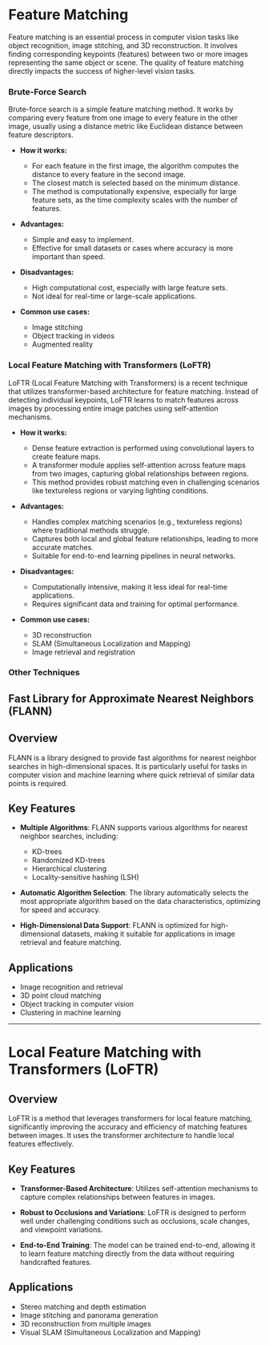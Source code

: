 # Feature Matching

Feature matching is an essential process in computer vision tasks like object recognition, image stitching, and 3D reconstruction. It involves finding corresponding keypoints (features) between two or more images representing the same object or scene. The quality of feature matching directly impacts the success of higher-level vision tasks.

### Brute-Force Search

Brute-force search is a simple feature matching method. It works by comparing every feature from one image to every feature in the other image, usually using a distance metric like Euclidean distance between feature descriptors.

- **How it works:**
  - For each feature in the first image, the algorithm computes the distance to every feature in the second image.
  - The closest match is selected based on the minimum distance.
  - The method is computationally expensive, especially for large feature sets, as the time complexity scales with the number of features.

- **Advantages:**
  - Simple and easy to implement.
  - Effective for small datasets or cases where accuracy is more important than speed.

- **Disadvantages:**
  - High computational cost, especially with large feature sets.
  - Not ideal for real-time or large-scale applications.

- **Common use cases:**
  - Image stitching
  - Object tracking in videos
  - Augmented reality

### Local Feature Matching with Transformers (LoFTR)

LoFTR (Local Feature Matching with Transformers) is a recent technique that utilizes transformer-based architecture for feature matching. Instead of detecting individual keypoints, LoFTR learns to match features across images by processing entire image patches using self-attention mechanisms.

- **How it works:**
  - Dense feature extraction is performed using convolutional layers to create feature maps.
  - A transformer module applies self-attention across feature maps from two images, capturing global relationships between regions.
  - This method provides robust matching even in challenging scenarios like textureless regions or varying lighting conditions.

- **Advantages:**
  - Handles complex matching scenarios (e.g., textureless regions) where traditional methods struggle.
  - Captures both local and global feature relationships, leading to more accurate matches.
  - Suitable for end-to-end learning pipelines in neural networks.

- **Disadvantages:**
  - Computationally intensive, making it less ideal for real-time applications.
  - Requires significant data and training for optimal performance.

- **Common use cases:**
  - 3D reconstruction
  - SLAM (Simultaneous Localization and Mapping)
  - Image retrieval and registration

### Other Techniques
## Fast Library for Approximate Nearest Neighbors (FLANN)

## Overview
FLANN is a library designed to provide fast algorithms for nearest neighbor searches in high-dimensional spaces. It is particularly useful for tasks in computer vision and machine learning where quick retrieval of similar data points is required.

## Key Features
- **Multiple Algorithms**: FLANN supports various algorithms for nearest neighbor searches, including:
  - KD-trees
  - Randomized KD-trees
  - Hierarchical clustering
  - Locality-sensitive hashing (LSH)
  
- **Automatic Algorithm Selection**: The library automatically selects the most appropriate algorithm based on the data characteristics, optimizing for speed and accuracy.

- **High-Dimensional Data Support**: FLANN is optimized for high-dimensional datasets, making it suitable for applications in image retrieval and feature matching.

## Applications
- Image recognition and retrieval
- 3D point cloud matching
- Object tracking in computer vision
- Clustering in machine learning

---

# Local Feature Matching with Transformers (LoFTR)

## Overview
LoFTR is a method that leverages transformers for local feature matching, significantly improving the accuracy and efficiency of matching features between images. It uses the transformer architecture to handle local features effectively.

## Key Features
- **Transformer-Based Architecture**: Utilizes self-attention mechanisms to capture complex relationships between features in images.

- **Robust to Occlusions and Variations**: LoFTR is designed to perform well under challenging conditions such as occlusions, scale changes, and viewpoint variations.

- **End-to-End Training**: The model can be trained end-to-end, allowing it to learn feature matching directly from the data without requiring handcrafted features.

## Applications
- Stereo matching and depth estimation
- Image stitching and panorama generation
- 3D reconstruction from multiple images
- Visual SLAM (Simultaneous Localization and Mapping)


